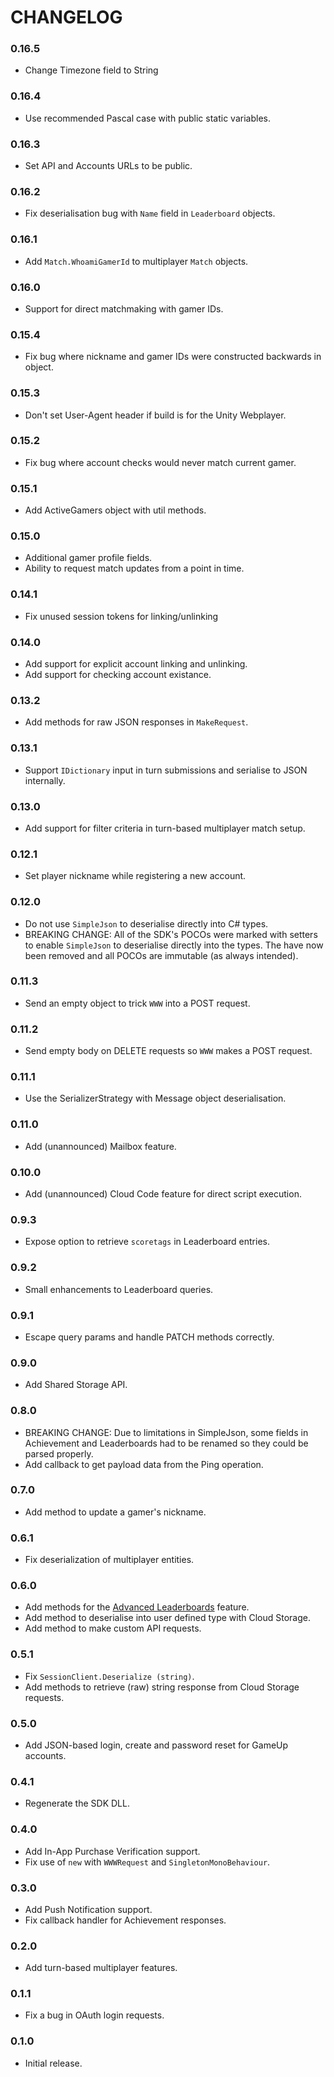 CHANGELOG
=========

### 0.16.5

* Change Timezone field to String

### 0.16.4

* Use recommended Pascal case with public static variables.

### 0.16.3

* Set API and Accounts URLs to be public.

### 0.16.2

* Fix deserialisation bug with `Name` field in `Leaderboard` objects.

### 0.16.1

* Add `Match.WhoamiGamerId` to multiplayer `Match` objects.

### 0.16.0

* Support for direct matchmaking with gamer IDs.

### 0.15.4

* Fix bug where nickname and gamer IDs were constructed backwards in object.

### 0.15.3

* Don't set User-Agent header if build is for the Unity Webplayer.

### 0.15.2

* Fix bug where account checks would never match current gamer.

### 0.15.1

* Add ActiveGamers object with util methods.

### 0.15.0

* Additional gamer profile fields.
* Ability to request match updates from a point in time.

### 0.14.1

* Fix unused session tokens for linking/unlinking

### 0.14.0

* Add support for explicit account linking and unlinking.
* Add support for checking account existance.

### 0.13.2

* Add methods for raw JSON responses in `MakeRequest`.

### 0.13.1

* Support `IDictionary` input in turn submissions and serialise to JSON internally.

### 0.13.0

* Add support for filter criteria in turn-based multiplayer match setup.

### 0.12.1

* Set player nickname while registering a new account.

### 0.12.0

* Do not use `SimpleJson` to deserialise directly into C# types.
* BREAKING CHANGE: All of the SDK's POCOs were marked with setters to enable `SimpleJson` to deserialise directly into the types. The have now been removed and all POCOs are immutable (as always intended).

### 0.11.3

* Send an empty object to trick `WWW` into a POST request.

### 0.11.2

* Send empty body on DELETE requests so `WWW` makes a POST request.

### 0.11.1

* Use the SerializerStrategy with Message object deserialisation.

### 0.11.0

* Add (unannounced) Mailbox feature.

### 0.10.0

* Add (unannounced) Cloud Code feature for direct script execution.

### 0.9.3

* Expose option to retrieve `scoretags` in Leaderboard entries.

### 0.9.2

* Small enhancements to Leaderboard queries.

### 0.9.1

* Escape query params and handle PATCH methods correctly.

### 0.9.0

* Add Shared Storage API.

### 0.8.0

* BREAKING CHANGE: Due to limitations in SimpleJson, some fields in Achievement and Leaderboards had to be renamed so they could be parsed properly.
* Add callback to get payload data from the Ping operation.

### 0.7.0

* Add method to update a gamer's nickname.

### 0.6.1

* Fix deserialization of multiplayer entities.

### 0.6.0

* Add methods for the [Advanced Leaderboards](https://gameup.io/blog/2015/07/31/advanced-leaderboards/) feature.
* Add method to deserialise into user defined type with Cloud Storage.
* Add method to make custom API requests.

### 0.5.1

* Fix `SessionClient.Deserialize (string)`.
* Add methods to retrieve (raw) string response from Cloud Storage requests.

### 0.5.0

* Add JSON-based login, create and password reset for GameUp accounts.

### 0.4.1

* Regenerate the SDK DLL.

### 0.4.0

* Add In-App Purchase Verification support.
* Fix use of `new` with `WWWRequest` and `SingletonMonoBehaviour`.

### 0.3.0

* Add Push Notification support.
* Fix callback handler for Achievement responses.

### 0.2.0

* Add turn-based multiplayer features.

### 0.1.1

* Fix a bug in OAuth login requests.

### 0.1.0

* Initial release.
